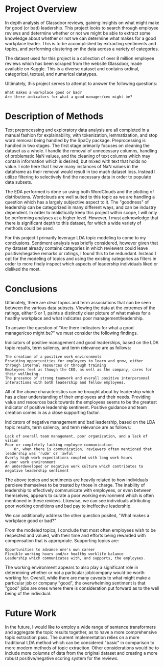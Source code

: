 # Project Overview

In depth analysis of Glassdoor reviews, gaining insights on what might make for good (or bad) leadership. This project looks to search through employee reviews and determine whether or not we might be able to extract some knowledge about whether or not we can determine what makes for a good workplace leader. This is to be accomplished by extracting sentiments and topics, and performing clustering on the data across a variety of categories.

The dataset used for this project is a collection of over 8 million employee reviews which has been scraped from the website Glassdoor, made available on Kaggle. This is a diverse dataset and contains ordinal, categorical, textual, and numerical datatypes.

Ultimately, this project serves to attempt to answer the following questions:

    What makes a workplace good or bad?
    Are there indicators for what a good manager/ceo might be?


# Description of Methods

Text preprocessing and exploratory data analysis are all completed in a manual fashion for explainability, with tokenization, lemmatization, and stop word removal being handled by the SpaCy package. Preprocessing is handled in two stages. The first stage primarily focuses on cleaning the dataset as a whole. I handle the removal of unnecessary columns, handling of problematic NaN values, and the cleaning of text columns which may contain information which is desired, but mixed with text that holds no value. I note here that I leave many instances of NaN values in the dataframe as their removal would result in too much dataset loss. Instead I utilize filtering to selectively find the necessary data in order to populate data subsets.

The EDA performed is done so using both WordClouds and the plotting of distributions. Wordclouds are well suited to this topic as we are handling a question which has a largely subjective aspect to it. The "goodness" of leadership can be categorized in many different ways, and can be industry dependent. In order to realistically keep this project within scope, I will only be performing analyses at a higher level. However, I must acknowledge that there is significant depth to this dataset, for which a wide variety of methods could be used.

For this project I primarily leverage LDA topic modeling to come to my conclusions. Sentiment analysis was briefly considered, however given that my dataset already contains categories in which reviewers could leave positive/negative remarks or ratings, I found this to be redundant. Instead I opt for the modeling of topics and using the existing categories as filters in order to more finely inspect which aspects of leadership individuals liked or disliked the most.

# Conclusions

Ultimately, there are clear topics and term associations that can be seen between the various data subsets. Viewing the data at the extremes of the ratings, either 5 or 1, paints a distinctly clear picture of what makes for a healthy workplace and what indicates poor management/leadership.

To answer the question of "Are there indicators for what a good manager/ceo might be?" we must consider the following findings.

Indicators of positive management and good leaderships, based on the LDA topic results, term saliency, and term relevance are as follows:

    The creation of a positive work environments
    Providing opportunities for employees to learn and grow, either through internal resources or through training
    Employees feel as though the CEO, as well as the company, cares for their wellbeing.
    The presence of strong teamwork and overall positive interpersonal interactions with both leadership and fellow employees.

All of the above characteristics can be brought about by leadership which has a clear understanding of their employees and their needs. Providing value and resources back towards the employees seems to be the greatest indicator of positive leadership sentiment. Positive guidance and team creation comes in as a close supporting factor.

Indicators of negative management and bad leadership, based on the LDA topic results, term saliency, and term relevance are as follows:

    Lack of overall team management, poor organization, and a lack of vision
    Poor or completely lacking employee communication
        Or, when there is communication, reviewers often mentioned that leadership was 'rude' or 'awful'
    Overly high work expectations coupled with long work hours
    A poor work environment
    An underdeveloped or negative work culture which contributes to negative leadership sentiment

The above topics and sentiments are heavily related to how individuals percieve themselves to be treated by those in charge. The inability of leadership to effectively communicate with employees, or even between themselves, appears to curate a poor working environment which is often mentioned in these reviews. Likewise, we can see individuals attributing poor working conditions and bad pay to ineffective leadership.

We can additionally address the other question posited, "What makes a workplace good or bad?"

From the modeled topics, I conclude that most often employees wish to be respected and valued, with their time and efforts being rewarded with compensation that is appropriate. Supporting topics are:

    Opportunities to advance one's own career
    Flexible working hours and/or healthy worklife balance
    Leadership which communicates with, and supports, the employees.

The working environment appears to also play a significant role in determining whether or not a particular job/company would be worth working for. Overall, while there are many caveats to what might make a particular job or company "good", the overwhelming sentiment is that "good" jobs are ones where there is consideration put forward as to the well being of the individual.

# Future Work

In the future, I would like to employ a wide range of sentence transformers and aggregate the topic results together, as to have a more comprehensive topic extraction pass. The current implementation relies on a more traditional LDA method which can be considered "basic" in comparison to more modern methods of topic extraciton. Other considerations would be to include more columns of data from the original dataset and creating a more robust positive/negative scoring system for the reviews. 
